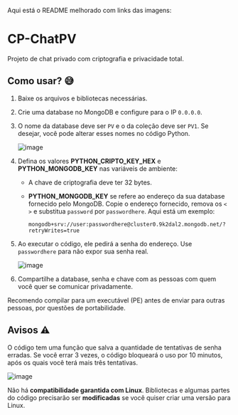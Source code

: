 Aqui está o README melhorado com links das imagens:

# CP-ChatPV

Projeto de chat privado com criptografia e privacidade total.

## Como usar? 😅

1. Baixe os arquivos e bibliotecas necessárias.
2. Crie uma database no MongoDB e configure para o IP `0.0.0.0`.
3. O nome da database deve ser `PV` e o da coleção deve ser `PV1`. Se desejar, você pode alterar esses nomes no código Python.

   ![image](https://github.com/UserNotfoundR/CP-ChatPV/assets/128847349/fcc565fc-6bc6-439b-83c4-719165ef3e91)

4. Defina os valores **PYTHON_CRIPTO_KEY_HEX** e **PYTHON_MONGODB_KEY** nas variáveis de ambiente:
   
   - A chave de criptografia deve ter 32 bytes.
   - **PYTHON_MONGODB_KEY** se refere ao endereço da sua database fornecido pelo MongoDB. Copie o endereço fornecido, remova os `<` `>` e substitua `password` por `passwordhere`. Aqui está um exemplo:
   
     ```mongodb+srv://user:passwordhere@cluster0.9k2dal2.mongodb.net/?retryWrites=true```
   
5. Ao executar o código, ele pedirá a senha do endereço. Use `passwordhere` para não expor sua senha real.

   ![image](https://github.com/UserNotfoundR/CP-ChatPV/assets/128847349/523b2fb3-a059-4c82-8930-20e24a080c21)

6. Compartilhe a database, senha e chave com as pessoas com quem você quer se comunicar privadamente.

Recomendo compilar para um executável (PE) antes de enviar para outras pessoas, por questões de portabilidade.

## Avisos ⚠️

O código tem uma função que salva a quantidade de tentativas de senha erradas. Se você errar 3 vezes, o código bloqueará o uso por 10 minutos, após os quais você terá mais três tentativas.

   ![image](https://github.com/UserNotfoundR/CP-ChatPV/assets/128847349/9228e637-d6a1-4473-a3ef-bfe8f436960f)

Não há **compatibilidade garantida com Linux**. Bibliotecas e algumas partes do código precisarão ser **modificadas** se você quiser criar uma versão para Linux.

